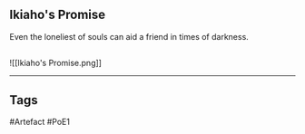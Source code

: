 ## Ikiaho's Promise
Even the loneliest of souls can aid a friend in times of darkness.
##
![[Ikiaho's Promise.png]]

---
## Tags
#Artefact
#PoE1